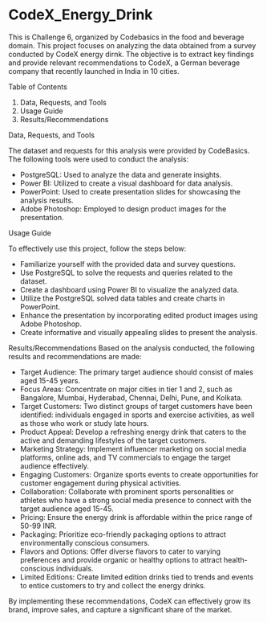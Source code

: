 # CodeX_Energy_Drink
This is Challenge 6, organized by Codebasics in the food and beverage domain.
This project focuses on analyzing the data obtained from a survey conducted by CodeX energy dirnk. The objective is to extract key findings and provide relevant recommendations to CodeX, a German beverage company that recently launched in India in 10 cities.

Table of Contents
1. Data, Requests, and Tools
2. Usage Guide
3. Results/Recommendations

Data, Requests, and Tools

The dataset and requests for this analysis were provided by CodeBasics. The following tools were used to conduct the analysis:

- PostgreSQL: Used to analyze the data and generate insights.
- Power BI: Utilized to create a visual dashboard for data analysis.
- PowerPoint: Used to create presentation slides for showcasing the analysis results.
- Adobe Photoshop: Employed to design product images for the presentation.

Usage Guide

To effectively use this project, follow the steps below:
- Familiarize yourself with the provided data and survey questions.
- Use PostgreSQL to solve the requests and queries related to the dataset.
- Create a dashboard using Power BI to visualize the analyzed data.
- Utilize the PostgreSQL solved data tables and create charts in PowerPoint.
- Enhance the presentation by incorporating edited product images using Adobe Photoshop.
- Create informative and visually appealing slides to present the analysis.

Results/Recommendations
Based on the analysis conducted, the following results and recommendations are made:
- Target Audience: The primary target audience should consist of males aged 15-45 years.
- Focus Areas: Concentrate on major cities in tier 1 and 2, such as Bangalore, Mumbai, Hyderabad, Chennai, Delhi, Pune, and Kolkata.
- Target Customers: Two distinct groups of target customers have been identified: individuals engaged in sports and exercise activities, as well as those who work or study late hours.
- Product Appeal: Develop a refreshing energy drink that caters to the active and demanding lifestyles of the target customers.
- Marketing Strategy: Implement influencer marketing on social media platforms, online ads, and TV commercials to engage the target audience effectively.
- Engaging Customers: Organize sports events to create opportunities for customer engagement during physical activities.
- Collaboration: Collaborate with prominent sports personalities or athletes who have a strong social media presence to connect with the target audience aged 15-45.
- Pricing: Ensure the energy drink is affordable within the price range of 50-99 INR.
- Packaging: Prioritize eco-friendly packaging options to attract environmentally conscious consumers.
- Flavors and Options: Offer diverse flavors to cater to varying preferences and provide organic or healthy options to attract health-conscious individuals.
- Limited Editions: Create limited edition drinks tied to trends and events to entice customers to try and collect the energy drinks.

By implementing these recommendations, CodeX can effectively grow its brand, improve sales, and capture a significant share of the market.
